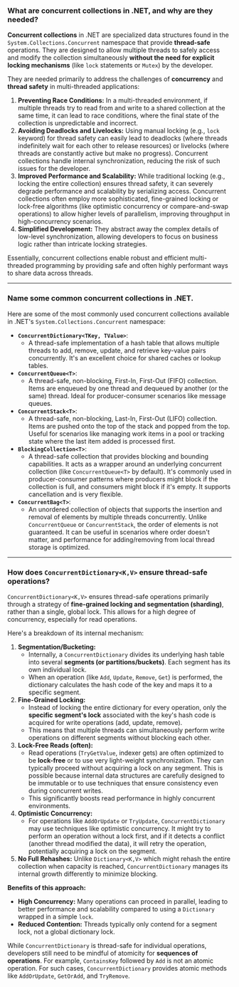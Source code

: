 ### What are concurrent collections in .NET, and why are they needed?

**Concurrent collections** in .NET are specialized data structures found in the `System.Collections.Concurrent` namespace that provide **thread-safe** operations. They are designed to allow multiple threads to safely access and modify the collection simultaneously **without the need for explicit locking mechanisms** (like `lock` statements or `Mutex`) by the developer.

They are needed primarily to address the challenges of **concurrency** and **thread safety** in multi-threaded applications:

1.  **Preventing Race Conditions:** In a multi-threaded environment, if multiple threads try to read from and write to a shared collection at the same time, it can lead to race conditions, where the final state of the collection is unpredictable and incorrect.
2.  **Avoiding Deadlocks and Livelocks:** Using manual locking (e.g., `lock` keyword) for thread safety can easily lead to deadlocks (where threads indefinitely wait for each other to release resources) or livelocks (where threads are constantly active but make no progress). Concurrent collections handle internal synchronization, reducing the risk of such issues for the developer.
3.  **Improved Performance and Scalability:** While traditional locking (e.g., locking the entire collection) ensures thread safety, it can severely degrade performance and scalability by serializing access. Concurrent collections often employ more sophisticated, fine-grained locking or lock-free algorithms (like optimistic concurrency or compare-and-swap operations) to allow higher levels of parallelism, improving throughput in high-concurrency scenarios.
4.  **Simplified Development:** They abstract away the complex details of low-level synchronization, allowing developers to focus on business logic rather than intricate locking strategies.

Essentially, concurrent collections enable robust and efficient multi-threaded programming by providing safe and often highly performant ways to share data across threads.

---

### Name some common concurrent collections in .NET.

Here are some of the most commonly used concurrent collections available in .NET's `System.Collections.Concurrent` namespace:

* **`ConcurrentDictionary<TKey, TValue>`**:
    * A thread-safe implementation of a hash table that allows multiple threads to add, remove, update, and retrieve key-value pairs concurrently. It's an excellent choice for shared caches or lookup tables.
* **`ConcurrentQueue<T>`**:
    * A thread-safe, non-blocking, First-In, First-Out (FIFO) collection. Items are enqueued by one thread and dequeued by another (or the same) thread. Ideal for producer-consumer scenarios like message queues.
* **`ConcurrentStack<T>`**:
    * A thread-safe, non-blocking, Last-In, First-Out (LIFO) collection. Items are pushed onto the top of the stack and popped from the top. Useful for scenarios like managing work items in a pool or tracking state where the last item added is processed first.
* **`BlockingCollection<T>`**:
    * A thread-safe collection that provides blocking and bounding capabilities. It acts as a wrapper around an underlying concurrent collection (like `ConcurrentQueue<T>` by default). It's commonly used in producer-consumer patterns where producers might block if the collection is full, and consumers might block if it's empty. It supports cancellation and is very flexible.
* **`ConcurrentBag<T>`**:
    * An unordered collection of objects that supports the insertion and removal of elements by multiple threads concurrently. Unlike `ConcurrentQueue` or `ConcurrentStack`, the order of elements is not guaranteed. It can be useful in scenarios where order doesn't matter, and performance for adding/removing from local thread storage is optimized.

---

### How does `ConcurrentDictionary<K,V>` ensure thread-safe operations?

`ConcurrentDictionary<K,V>` ensures thread-safe operations primarily through a strategy of **fine-grained locking and segmentation (sharding)**, rather than a single, global lock. This allows for a high degree of concurrency, especially for read operations.

Here's a breakdown of its internal mechanism:

1.  **Segmentation/Bucketing:**
    * Internally, a `ConcurrentDictionary` divides its underlying hash table into several **segments (or partitions/buckets)**. Each segment has its own individual lock.
    * When an operation (like `Add`, `Update`, `Remove`, `Get`) is performed, the dictionary calculates the hash code of the key and maps it to a specific segment.
2.  **Fine-Grained Locking:**
    * Instead of locking the entire dictionary for every operation, only the **specific segment's lock** associated with the key's hash code is acquired for write operations (add, update, remove).
    * This means that multiple threads can simultaneously perform write operations on different segments without blocking each other.
3.  **Lock-Free Reads (often):**
    * Read operations (`TryGetValue`, indexer gets) are often optimized to be **lock-free** or to use very light-weight synchronization. They can typically proceed without acquiring a lock on any segment. This is possible because internal data structures are carefully designed to be immutable or to use techniques that ensure consistency even during concurrent writes.
    * This significantly boosts read performance in highly concurrent environments.
4.  **Optimistic Concurrency:**
    * For operations like `AddOrUpdate` or `TryUpdate`, `ConcurrentDictionary` may use techniques like optimistic concurrency. It might try to perform an operation without a lock first, and if it detects a conflict (another thread modified the data), it will retry the operation, potentially acquiring a lock on the segment.
5.  **No Full Rehashes:** Unlike `Dictionary<K,V>` which might rehash the entire collection when capacity is reached, `ConcurrentDictionary` manages its internal growth differently to minimize blocking.

**Benefits of this approach:**

* **High Concurrency:** Many operations can proceed in parallel, leading to better performance and scalability compared to using a `Dictionary` wrapped in a simple `lock`.
* **Reduced Contention:** Threads typically only contend for a segment lock, not a global dictionary lock.

While `ConcurrentDictionary` is thread-safe for individual operations, developers still need to be mindful of atomicity for **sequences of operations**. For example, `ContainsKey` followed by `Add` is not an atomic operation. For such cases, `ConcurrentDictionary` provides atomic methods like `AddOrUpdate`, `GetOrAdd`, and `TryRemove`.